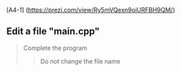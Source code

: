 [A4-1] (https://prezi.com/view/Ry5mVQexn9oiURFBH9QM/)

## Edit a file "main.cpp"

> Complete the program
>
> > Do not change the file name
